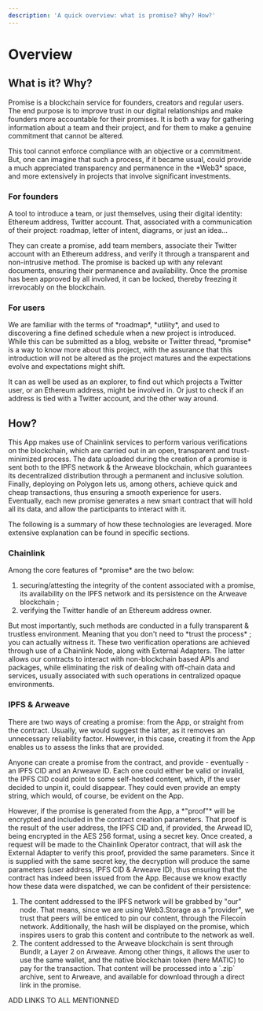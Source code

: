 ```yaml
---
description: 'A quick overview: what is promise? Why? How?'
---
```


# Overview

## What is it? Why?

Promise is a blockchain service for founders, creators and regular users. The end purpose is to improve trust in our digital relationships and make founders more accountable for their promises. It is both a way for gathering information about a team and their project, and for them to make a genuine commitment that cannot be altered.

This tool cannot enforce compliance with an objective or a commitment. But, one can imagine that such a process, if it became usual, could provide a much appreciated transparency and permanence in the \*Web3\* space, and more extensively in projects that involve significant investments.

### For founders

A tool to introduce a team, or just themselves, using their digital identity: Ethereum address, Twitter account. That, associated with a communication of their project: roadmap, letter of intent, diagrams, or just an idea...

They can create a promise, add team members, associate their Twitter account with an Ethereum address, and verify it through a transparent and non-intrusive method. The promise is backed up with any relevant documents, ensuring their permanence and availability. Once the promise has been approved by all involved, it can be locked, thereby freezing it irrevocably on the blockchain.

### For users

We are familiar with the terms of \*roadmap\*, \*utility\*, and used to discovering a fine defined schedule when a new project is introduced. While this can be submitted as a blog, website or Twitter thread, \*promise\* is a way to know more about this project, with the assurance that this introduction will not be altered as the project matures and the expectations evolve and expectations might shift.

It can as well be used as an explorer, to find out which projects a Twitter user, or an Ethereum address, might be involved in. Or just to check if an address is tied with a Twitter account, and the other way around.

## How?

This App makes use of Chainlink services to perform various verifications on the blockchain, which are carried out in an open, transparent and trust-minimized process. The data uploaded during the creation of a promise is sent both to the IPFS network & the Arweave blockchain, which guarantees its decentralized distribution through a permanent and inclusive solution. Finally, deploying on Polygon lets us, among others, achieve quick and cheap transactions, thus ensuring a smooth experience for users. Eventually, each new promise generates a new smart contract that will hold all its data, and allow the participants to interact with it.

The following is a summary of how these technologies are leveraged. More extensive explanation can be found in specific sections.

### Chainlink

Among the core features of \*promise\* are the two below:

1. securing/attesting the integrity of the content associated with a promise, its availability on the IPFS network and its persistence on the Arweave blockchain ;
2. verifying the Twitter handle of an Ethereum address owner.

But most importantly, such methods are conducted in a fully transparent & trustless environment. Meaning that you don't need to \*trust the process\* ; you can actually witness it. These two verification operations are achieved through use of a Chainlink Node, along with External Adapters. The latter allows our contracts to interact with non-blockchain based APIs and packages, while eliminating the risk of dealing with off-chain data and services, usually associated with such operations in centralized opaque environments.

### IPFS & Arweave

There are two ways of creating a promise: from the App, or straight from the contract. Usually, we would suggest the latter, as it removes an unnecessary reliability factor. However, in this case, creating it from the App enables us to assess the links that are provided.

Anyone can create a promise from the contract, and provide - eventually - an IPFS CID and an Arweave ID.  Each one could either be valid or invalid, the IPFS CID could point to some self-hosted content, which, if the user decided to unpin it, could disappear. They could even provide an empty string, which would, of course, be evident on the App.

However, if the promise is generated from the App, a \*"proof"\* will be encrypted and included in the contract creation parameters. That proof is the result of the user address, the IPFS CID and, if provided, the Arwead ID, being encrypted in the AES 256 format, using a secret key. Once created, a request will be made to the Chainlink Operator contract, that will ask the External Adapter to verify this proof, provided the same parameters. Since it is supplied with the same secret key, the decryption will produce the same parameters (user address, IPFS CID & Arweave ID), thus ensuring that the contract has indeed been issued from the App. Because we know exactly how these data were dispatched, we can be confident of their persistence:

1. The content addressed to the IPFS network will be grabbed by "our" node. That means, since we are using Web3.Storage as a "provider", we trust that peers will be enticed to pin our content, through the Filecoin network. Additionally, the hash will be displayed on the promise, which inspires users to grab this content and contribute to the network as well.
2. The content addressed to the Arweave blockchain is sent through Bundlr, a Layer 2 on Arweave. Among other things, it allows the user to use the same wallet, and the native blockchain token (here MATIC) to pay for the transaction. That content will be processed into a \`.zip\` archive, sent to Arweave, and available for download through a direct link in the promise.

ADD LINKS TO ALL MENTIONNED
